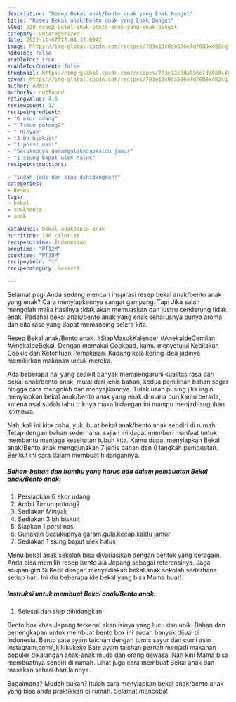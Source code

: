 ```yaml
---
description: "Resep Bekal anak/Bento anak yang Enak Banget"
title: "Resep Bekal anak/Bento anak yang Enak Banget"
slug: 828-resep-bekal-anak-bento-anak-yang-enak-banget
category: Uncategorized
date: 2022-11-07T17:04:37.004Z
image: https://img-global.cpcdn.com/recipes/703e13c0da596e7d/680x482cq70/bekal-anakbento-anak-foto-resep-utama.jpg
hideToc: false
enableToc: true
enableTocContent: false
thumbnail: https://img-global.cpcdn.com/recipes/703e13c0da596e7d/680x482cq70/bekal-anakbento-anak-foto-resep-utama.jpg
cover: https://img-global.cpcdn.com/recipes/703e13c0da596e7d/680x482cq70/bekal-anakbento-anak-foto-resep-utama.jpg
author: Admin
authorAv: notfound
ratingvalue: 4.6
reviewcount: 12
recipeingredient:
- "6 ekor udang"
- " Timun potong2"
- " Minyak"
- "3 bh biskuit"
- "1 porsi nasi"
- "Secukupnya garamgulakecapkaldu jamur"
- "1 siung baput ulek halus"
recipeinstructions:

- "Sudah jadi dan siap dihidangkan!"
categories:
- Resep
tags:
- bekal
- anakbento
- anak

katakunci: bekal anakbento anak 
nutrition: 180 calories
recipecuisine: Indonesian
preptime: "PT12M"
cooktime: "PT38M"
recipeyield: "1"
recipecategory: Dessert

---
```



Selamat pagi Anda sedang mencari inspirasi resep bekal anak/bento anak yang enak? Cara menyiapkannya sangat gampang. Tapi Jika salah mengolah maka hasilnya tidak akan memuaskan dan justru cenderung tidak enak. Padahal bekal anak/bento anak yang enak seharusnya punya aroma dan cita rasa yang dapat memancing selera kita.


Resep Bekal anak/Bento anak. #SiapMasukKalender #AnekaIdeCemilan #AnekaIdeBekal. Dengan memakai Cookpad, kamu menyetujui Kebijakan Cookie dan Ketentuan Pemakaian. Kadang kala kering idea jadinya memikirkan makanan untuk mereka.

Ada beberapa hal yang sedikit banyak mempengaruhi kualitas rasa dari bekal anak/bento anak, mulai dari jenis bahan, kedua pemilihan bahan segar hingga cara mengolah dan menyajikannya. Tidak usah pusing jika ingin menyiapkan bekal anak/bento anak yang enak di mana pun kamu berada, karena asal sudah tahu triknya maka hidangan ini mampu menjadi suguhan istimewa.


Nah, kali ini kita coba, yuk, buat bekal anak/bento anak sendiri di rumah. Tetap dengan bahan sederhana, sajian ini dapat memberi manfaat untuk membantu menjaga kesehatan tubuh kita. Kamu dapat menyiapkan Bekal anak/Bento anak menggunakan 7 jenis bahan dan 0 langkah pembuatan. Berikut ini cara dalam membuat hidangannya.

<!--inarticleads1-->

##### Bahan-bahan dan bumbu yang harus ada dalam pembuatan Bekal anak/Bento anak:

1. Persiapkan 6 ekor udang
1. Ambil  Timun potong2
1. Sediakan  Minyak
1. Sediakan 3 bh biskuit
1. Siapkan 1 porsi nasi
1. Gunakan Secukupnya garam.gula.kecap.kaldu jamur
1. Sediakan 1 siung baput ulek halus


Menu bekal anak sekolah bisa divariasikan dengan bentuk yang beragam. Anda bisa memilih resep bento ala Jepang sebagai referensinya. Jaga asupan gizi Si Kecil dengan menyediakan bekal anak sekolah sederhana setiap hari. Ini dia beberapa ide bekal yang bisa Mama buat!. 

<!--inarticleads2-->

##### Instruksi untuk membuat Bekal anak/Bento anak:


1. Selesai dan siap dihidangkan!

Bento box khas Jepang terkenal akan isinya yang lucu dan unik. Bahan dan perlengkapan untuk membuat bento box ini sudah banyak dijual di Indonesia. Bento sate ayam taichan dengan tumis sayur dan cumi asin Instagram.com/_kikikukeko Sate ayam taichan pernah menjadi makanan populer dikalangan anak-anak muda dan orang dewasa. Nah kini Mama bisa membuatnya sendiri di rumah. Lihat juga cara membuat Bekal anak dan masakan sehari-hari lainnya. 

Bagaimana? Mudah bukan? Itulah cara menyiapkan bekal anak/bento anak yang bisa anda praktikkan di rumah. Selamat mencoba!
